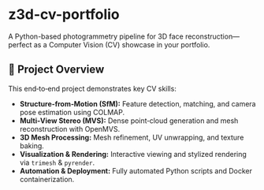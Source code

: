 # z3d-cv-portfolio

A Python-based photogrammetry pipeline for 3D face reconstruction—perfect as a Computer Vision (CV) showcase in your portfolio.

## 🚀 Project Overview

This end‑to‑end project demonstrates key CV skills:
- **Structure‑from‑Motion (SfM):** Feature detection, matching, and camera pose estimation using COLMAP.
- **Multi‑View Stereo (MVS):** Dense point‑cloud generation and mesh reconstruction with OpenMVS.
- **3D Mesh Processing:** Mesh refinement, UV unwrapping, and texture baking.
- **Visualization & Rendering:** Interactive viewing and stylized rendering via `trimesh` & `pyrender`.
- **Automation & Deployment:** Fully automated Python scripts and Docker containerization.


